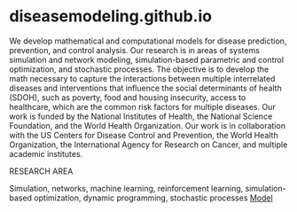 # diseasemodeling.github.io
We develop mathematical and computational models for disease prediction, prevention, and control analysis. Our research is in areas of systems simulation and network modeling, simulation-based parametric and control optimization, and stochastic processes. The objective is to develop the math necessary to capture the interactions between multiple interrelated diseases and interventions that influence the social determinants of health (SDOH), such as poverty, food and housing insecurity, access to healthcare, which are the common risk factors for multiple diseases. Our work is funded by the National Institutes of Health, the National Science Foundation, and the World Health Organization. Our work is in collaboration with the US Centers for Disease Control and Prevention, the World Health Organization, the International Agency for Research on Cancer, and multiple academic institutes.

RESEARCH AREA

Simulation, networks, machine learning, reinforcement learning, simulation-based optimization, dynamic programming, stochastic processes
[Model](https://github.com/diseasemodeling/diseasemodeling.github.io/file.xml) 
